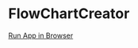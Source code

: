<h1 href="mineplayz.github.io/FlowChartCreator/">FlowChartCreator</h1>
<a href="mineplayz.github.io/FlowChartCreator/">Run App in Browser</a>
